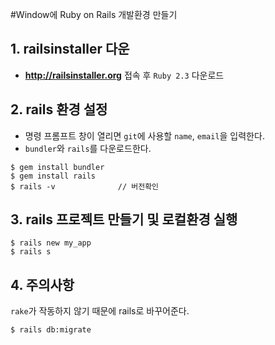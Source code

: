 #Window에 Ruby on Rails 개발환경 만들기

## 1. railsinstaller 다운
* **http://railsinstaller.org** 접속 후 `Ruby 2.3` 다운로드

## 2. rails 환경 설정
* 명령 프롬프트 창이 열리면 `git`에 사용할 `name`, `email`을 입력한다.
* `bundler`와 `rails`를 다운로드한다.
~~~
$ gem install bundler
$ gem install rails
$ rails -v				// 버전확인
~~~

## 3. rails 프로젝트 만들기 및 로컬환경 실행
~~~
$ rails new my_app
$ rails s
~~~

## 4. 주의사항
`rake`가 작동하지 않기 때문에 rails로 바꾸어준다.
~~~
$ rails db:migrate
~~~